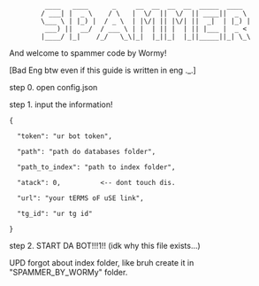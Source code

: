              ____   ____      _     __  __  __  __  _____  ____  
            / ___| |  _ \    / \   |  \/  ||  \/  || ____||  _ \
            \___ \ | |_) |  / _ \  | |\/| || |\/| ||  _|  | |_) |
             ___) ||  __/  / ___ \ | |  | || |  | || |___ |  _ <
            |____/ |_|    /_/   \_\|_|  |_||_|  |_||_____||_| \_\


And welcome to spammer code by Wormy!

[Bad Eng btw even if this guide is written in eng ._.]

step 0. open config.json

step 1. input the information!

    {
    
      "token": "ur bot token",
    
      "path": "path do databases folder",
    
      "path_to_index": "path to index folder",
    
      "atack": 0,          <-- dont touch dis.
    
      "url": "your tERMS oF uSE link",
    
      "tg_id": "ur tg id"
    
    }

step 2. START DA BOT!!!1!! 
(idk why this file exists...)

UPD forgot about index folder, like bruh create it in "SPAMMER_BY_WORMy" folder.
